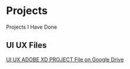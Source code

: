 # Projects
Projects I Have Done


## UI UX Files
[UI UX ADOBE XD PROJECT File on Google Drive]([https://drive.google.com/file/d/1AfKuC-p6tDb9VO2D3XI3oOPmOKfHdarr/view?usp=drive_link](https://drive.google.com/drive/folders/1N13oGjophKlUfAq3uEgVcEurx7BvANeU?usp=sharing))
